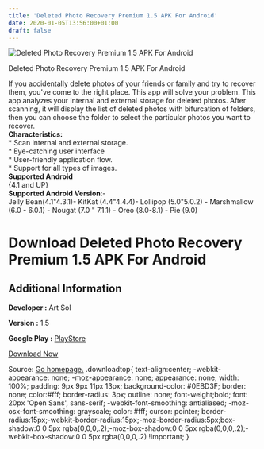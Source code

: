 ```yaml
---
title: 'Deleted Photo Recovery Premium 1.5 APK For Android'
date: 2020-01-05T13:56:00+01:00
draft: false
---
```


![Deleted Photo Recovery Premium 1.5 APK For Android](https://i0.wp.com/apkhome.net/wp-content/uploads/2020/01/Deleted-Photo-Recovery-Premium-1.5.png "Deleted Photo Recovery Premium 1.5 APK For Android")

  

Deleted Photo Recovery Premium 1.5 APK For Android

If you accidentally delete photos of your friends or family and try to recover them, you've come to the right place. This app will solve your problem. This app analyzes your internal and external storage for deleted photos. After scanning, it will display the list of deleted photos with bifurcation of folders, then you can choose the folder to select the particular photos you want to recover.  
**Characteristics:**  
\* Scan internal and external storage.  
\* Eye-catching user interface  
\* User-friendly application flow.  
\* Support for all types of images.  
**Supported Android**  
{4.1 and UP}  
**Supported Android Version**:-  
Jelly Bean(4.1"4.3.1)- KitKat (4.4"4.4.4)- Lollipop (5.0"5.0.2) - Marshmallow (6.0 - 6.0.1) - Nougat (7.0 " 7.1.1) - Oreo (8.0-8.1) - Pie (9.0)

Download Deleted Photo Recovery Premium 1.5 APK For Android
===========================================================

Additional Information
----------------------

**Developer :** Art Sol

**Version :** 1.5

**Google Play :** [PlayStore](https://play.google.com/store/apps/details?id=com.artsol.android.deleted.photo.recovery.application)

  

[Download Now](https://store4app.co/post/deleted-photo-recovery-premium-1-5-apk-for-android_1578211745)

  
Source: [Go homepage.](https://store4app.co/post/deleted-photo-recovery-premium-1-5-apk-for-android_1578211745) .downloadtop{ text-align:center; -webkit-appearance: none; -moz-appearance: none; appearance: none; width: 100%; padding: 9px 9px 11px 13px; background-color: #0EBD3F; border: none; color:#fff; border-radius: 3px; outline: none; font-weight;bold; font: 20px 'Open Sans', sans-serif; -webkit-font-smoothing: antialiased; -moz-osx-font-smoothing: grayscale; color: #fff; cursor: pointer; border-radius:15px;-webkit-border-radius:15px;-moz-border-radius:5px;box-shadow:0 0 5px rgba(0,0,0,.2);-moz-box-shadow:0 0 5px rgba(0,0,0,.2);-webkit-box-shadow:0 0 5px rgba(0,0,0,.2) !important; }